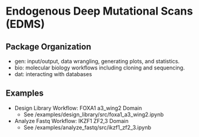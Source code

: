 # Endogenous Deep Mutational Scans (EDMS)
## Package Organization
- gen: input/output, data wrangling, generating plots, and statistics.
- bio: molecular biology workflows including cloning and sequencing.
- dat: interacting with databases

## Examples
- Design Library Workflow: FOXA1 a3_wing2 Domain
    - See /examples/design_library/src/foxa1_a3_wing2.ipynb
- Analyze Fastq Workflow: IKZF1 ZF2,3 Domain
    - See /examples/analyze_fastq/src/ikzf1_zf2_3.ipynb